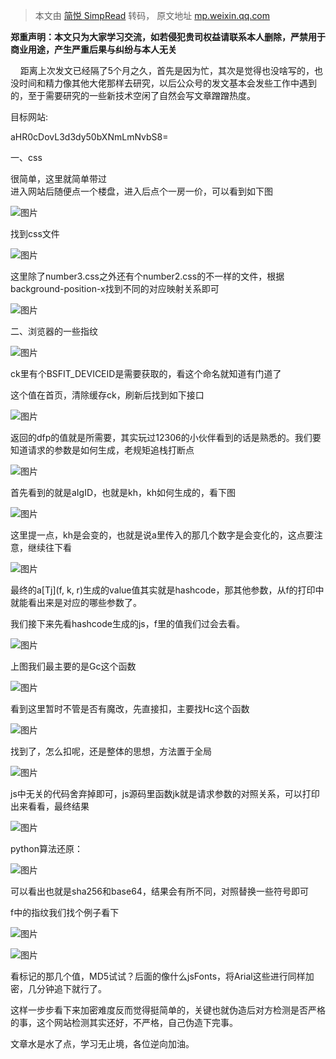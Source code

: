 > 本文由 [简悦 SimpRead](http://ksria.com/simpread/) 转码， 原文地址 [mp.weixin.qq.com](https://mp.weixin.qq.com/s/QPJAbE2kO9vUIF5F964cvg)

**郑重声明：本文只为大家学习交流，如若侵犯贵司权益请联系本人删除，严禁用于商业用途，产生严重后果与纠纷与本人无关**    

  

    距离上次发文已经隔了5个月之久，首先是因为忙，其次是觉得也没啥写的，也没时间和精力像其他大佬那样去研究，以后公众号的发文基本会发些工作中遇到的，至于需要研究的一些新技术空闲了自然会写文章蹭蹭热度。

目标网站:

aHR0cDovL3d3dy50bXNmLmNvbS8=

一、css

很简单，这里就简单带过  
进入网站后随便点一个楼盘，进入后点个一房一价，可以看到如下图  

![图片](https://mmbiz.qpic.cn/sz_mmbiz_png/OUuGDHj1ueFr5lGbVQ1rthVBZSgjJHmaFwG1e7WXiaQcUH4rEPVfjSCJVuQribC3cFjrfj4pdosbibomyZH2HFicKQ/640?wx_fmt=png&wxfrom=5&wx_lazy=1&wx_co=1)

找到css文件

  

![图片](https://mmbiz.qpic.cn/sz_mmbiz_png/OUuGDHj1ueHuVmLibCNtERuGWpJUEjcB5WR6VQXrbzVOkRBEdVAdHLuicgVLsYEmZW4cjuxR56IXjNkKf8oEiazpg/640?wx_fmt=png&wxfrom=5&wx_lazy=1&wx_co=1)

这里除了number3.css之外还有个number2.css的不一样的文件，根据background-position-x找到不同的对应映射关系即可  

![图片](https://mmbiz.qpic.cn/sz_mmbiz_png/OUuGDHj1ueHuVmLibCNtERuGWpJUEjcB5q6pV6GM6WMibqbjXtPvRrT627BmHKPKt0MMn0Z4LP8xtUwrs4kib0kaQ/640?wx_fmt=png&wxfrom=5&wx_lazy=1&wx_co=1)

  
  

二、浏览器的一些指纹  

![图片](https://mmbiz.qpic.cn/sz_mmbiz_png/OUuGDHj1ueHuVmLibCNtERuGWpJUEjcB5A4zhRiacL2lZqEGspsO73QFRRmYjP9CKW5m40yibU5JDmUnKmMLHF7kw/640?wx_fmt=png&wxfrom=5&wx_lazy=1&wx_co=1)

ck里有个BSFIT_DEVICEID是需要获取的，看这个命名就知道有门道了

这个值在首页，清除缓存ck，刷新后找到如下接口

![图片](https://mmbiz.qpic.cn/sz_mmbiz_png/OUuGDHj1ueHuVmLibCNtERuGWpJUEjcB5ElKhxsVhmD5VresA3xaQGutnbf8jSRIR3PKGIuPyw1ibQmSf8TQoyhg/640?wx_fmt=png&wxfrom=5&wx_lazy=1&wx_co=1)

返回的dfp的值就是所需要，其实玩过12306的小伙伴看到的话是熟悉的。我们要知道请求的参数是如何生成，老规矩追栈打断点

![图片](https://mmbiz.qpic.cn/sz_mmbiz_png/OUuGDHj1ueHuVmLibCNtERuGWpJUEjcB5zDFuBdOiapEDULmJOxIShAiavHgjkX9masKVbAzOvSZFZ9riaTurcDN5g/640?wx_fmt=png&wxfrom=5&wx_lazy=1&wx_co=1)

首先看到的就是aIgID，也就是kh，kh如何生成的，看下图  

![图片](https://mmbiz.qpic.cn/sz_mmbiz_png/OUuGDHj1ueHuVmLibCNtERuGWpJUEjcB5663yxh8HpyJde5QoM6qutwjjhBuNlkq0usdSgrx4mLnqStgvbibDwfg/640?wx_fmt=png&wxfrom=5&wx_lazy=1&wx_co=1)

这里提一点，kh是会变的，也就是说a里传入的那几个数字是会变化的，这点要注意，继续往下看  

![图片](https://mmbiz.qpic.cn/sz_mmbiz_png/OUuGDHj1ueHuVmLibCNtERuGWpJUEjcB5obFoBs2wDGDibC5jqX98g9N7GFzfH6y8AyPXPHiclPrpcfSqydtVZoOA/640?wx_fmt=png&wxfrom=5&wx_lazy=1&wx_co=1)

最终的a[Tj](f, k, r)生成的value值其实就是hashcode，那其他参数，从f的打印中就能看出来是对应的哪些参数了。  

我们接下来先看hashcode生成的js，f里的值我们过会去看。  

![图片](https://mmbiz.qpic.cn/sz_mmbiz_png/OUuGDHj1ueHuVmLibCNtERuGWpJUEjcB5lmRUSM7kv46Hg2LQzIyHhq4WJvkfuc9vIdfuFKhhw3PiasFMkUGSMqw/640?wx_fmt=png&wxfrom=5&wx_lazy=1&wx_co=1)

上图我们最主要的是Gc这个函数

  

![图片](https://mmbiz.qpic.cn/sz_mmbiz_png/OUuGDHj1ueHuVmLibCNtERuGWpJUEjcB54OlF0vr05icLE9JxhwicicwoNibQU38ZuLjGt8M63csPEWIX22icvu7HNYw/640?wx_fmt=png&wxfrom=5&wx_lazy=1&wx_co=1)

看到这里暂时不管是否有魔改，先直接扣，主要找Hc这个函数

![图片](https://mmbiz.qpic.cn/sz_mmbiz_png/OUuGDHj1ueHuVmLibCNtERuGWpJUEjcB5icsZeXPIzFqz0Joe7aVOTbdtbudoBic3c0ZtmD8addNoA9DMOsemNvxQ/640?wx_fmt=png&wxfrom=5&wx_lazy=1&wx_co=1)

找到了，怎么扣呢，还是整体的思想，方法置于全局  

![图片](https://mmbiz.qpic.cn/sz_mmbiz_png/OUuGDHj1ueHuVmLibCNtERuGWpJUEjcB5ic1ZUBXFLJBu3UKicLAmM3rPBGyxFfqKWh1RSEujMjUw1ogsOZPfIpZQ/640?wx_fmt=png&wxfrom=5&wx_lazy=1&wx_co=1)

js中无关的代码舍弃掉即可，js源码里函数jk就是请求参数的对照关系，可以打印出来看看，最终结果  

![图片](https://mmbiz.qpic.cn/sz_mmbiz_png/OUuGDHj1ueHuVmLibCNtERuGWpJUEjcB5ZAgfVXepqBq2sXZ5IuWRoEGJSUhwXOaQrGX8qjUYf6mEUUf8fBhDUQ/640?wx_fmt=png&wxfrom=5&wx_lazy=1&wx_co=1)

  

python算法还原：

![图片](https://mmbiz.qpic.cn/sz_mmbiz_png/OUuGDHj1ueHuVmLibCNtERuGWpJUEjcB5nE2vAcvgCCaEtOU3V1m3xXic4HyicDqy8N1355W9geZd3aT9DQ1VxWKw/640?wx_fmt=png&wxfrom=5&wx_lazy=1&wx_co=1)

可以看出也就是sha256和base64，结果会有所不同，对照替换一些符号即可

  

f中的指纹我们找个例子看下  

![图片](https://mmbiz.qpic.cn/sz_mmbiz_png/OUuGDHj1ueHuVmLibCNtERuGWpJUEjcB5EicANMTjOctRoYw60z5GCpnK7C8xSAL0gMUthfWjLWYgJ29cc9SibMOQ/640?wx_fmt=png&wxfrom=5&wx_lazy=1&wx_co=1)

![图片](https://mmbiz.qpic.cn/sz_mmbiz_png/OUuGDHj1ueHuVmLibCNtERuGWpJUEjcB5ep0Nh46tNHpjQgoZibHwvjo0B2bpcPJoXCoCQMFquwHTlicxU8ar0vxw/640?wx_fmt=png&wxfrom=5&wx_lazy=1&wx_co=1)

看标记的那几个值，MD5试试？后面的像什么jsFonts，将Arial这些进行同样加密，几分钟追下就行了。

  

这样一步步看下来加密难度反而觉得挺简单的，关键也就伪造后对方检测是否严格的事，这个网站检测其实还好，不严格，自己伪造下完事。

  

文章水是水了点，学习无止境，各位逆向加油。